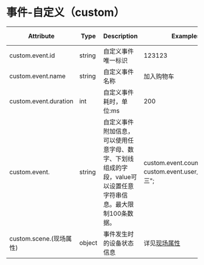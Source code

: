 
# 事件-自定义（custom）

| Attribute | Type | Description | Examples | Requirement Level |
| -- | -- | -- | -- | -- |
| custom.event.id | string | 自定义事件唯一标识 | 123123 | Required |
| custom.event.name | string | 自定义事件名称 | 加入购物车 | Recommended |
| custom.event.duration | int | 自定义事件耗时，单位:ms | 200 | Recommended |
| custom.event.<key> | string | 自定义事件附加信息，<key>可以使用任意字母、数字、下划线组成的字段，value可以设置任意字符串信息。最大限制100条数据。 | custom.event.count="100";<br>custom.event.user_name="张三"; | Recommended |
| custom.scene.(现场属性) | object | 事件发生时的设备状态信息 | 详见[现场属性](./event_scene.md) | Required |
